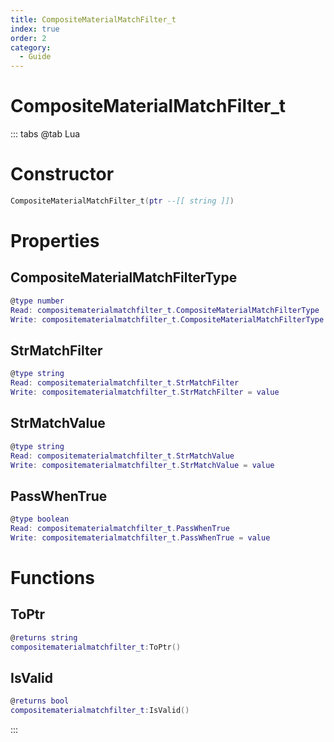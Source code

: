 ```yaml
---
title: CompositeMaterialMatchFilter_t
index: true
order: 2
category:
  - Guide
---
```


# CompositeMaterialMatchFilter_t

::: tabs
@tab Lua
# Constructor
```lua
CompositeMaterialMatchFilter_t(ptr --[[ string ]])
```
# Properties
## CompositeMaterialMatchFilterType 
```lua
@type number
Read: compositematerialmatchfilter_t.CompositeMaterialMatchFilterType
Write: compositematerialmatchfilter_t.CompositeMaterialMatchFilterType = value
```
## StrMatchFilter 
```lua
@type string
Read: compositematerialmatchfilter_t.StrMatchFilter
Write: compositematerialmatchfilter_t.StrMatchFilter = value
```
## StrMatchValue 
```lua
@type string
Read: compositematerialmatchfilter_t.StrMatchValue
Write: compositematerialmatchfilter_t.StrMatchValue = value
```
## PassWhenTrue 
```lua
@type boolean
Read: compositematerialmatchfilter_t.PassWhenTrue
Write: compositematerialmatchfilter_t.PassWhenTrue = value
```
# Functions
## ToPtr
```lua
@returns string
compositematerialmatchfilter_t:ToPtr()
```
## IsValid
```lua
@returns bool
compositematerialmatchfilter_t:IsValid()
```

:::
